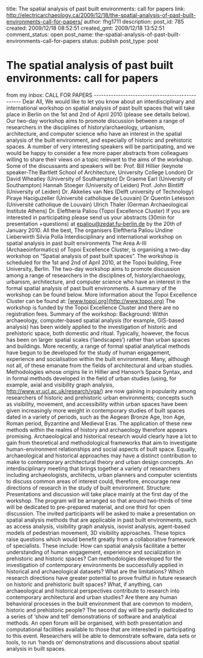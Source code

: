 title: The spatial analysis of past built environments: call for papers
link: http://electricarchaeology.ca/2009/12/18/the-spatial-analysis-of-past-built-environments-call-for-papers/
author: fhg1711
description: 
post_id: 785
created: 2009/12/18 08:52:51
created_gmt: 2009/12/18 13:52:51
comment_status: open
post_name: the-spatial-analysis-of-past-built-environments-call-for-papers
status: publish
post_type: post

# The spatial analysis of past built environments: call for papers

from my inbox: CALL FOR PAPERS \------------------------------------------------ Dear All, We would like to let you know about an interdisciplinary and international workshop on spatial analysis of past built spaces that will take place in Berlin on the 1st and 2nd of April 2010 (please see details below). Our two-day workshop aims to promote discussion between a range of researchers in the disciplines of history/archaeology, urbanism, architecture, and computer science who have an interest in the spatial analysis of the built environment, and especially of historic and prehistoric spaces. A number of very interesting speakers will be participating, and we would be happy to consider a few more paper abstracts from colleagues willing to share their views on a topic relevant to the aims of the workshop. Some of the discussants and speakers will be: Prof. Bill Hillier (keynote speaker-The Bartlett School of Architecture, University College London) Dr David Wheatley (University of Southampton) Dr Graeme Earl (University of Southampton) Hannah Stoeger (University of Leiden) Prof. John Bintliff (University of Leiden) Dr. Akkelies van Nes (Delft university of Technology) Piraye Haciguzeller (Université catholique de Louvain) Dr Quentin Letesson (Université catholique de Louvain) Ulrich Thaler (German Archaeological Institute Athens) Dr. Eleftheria Paliou (Topoi Excellence Cluster) If you are interested in participating please send us your abstracts (30min for presentation +questions) at [epaliou@zedat.fu-berlin.de](https://webware.cc.umanitoba.ca/webmail/horde/imp/message.php?index=5824#) by the 20th of January 2010. All the best, The organisers Eleftheria Paliou Undine Lieberwirth Silvia Polla Interdisciplinary and international workshop on spatial analysis in past built environments The Area A-III (Archaeoinformatics) of Topoi Excellence Cluster, is organising a two-day workshop on “Spatial analysis of past built spaces”. The workshop is scheduled for the 1st and 2nd of April 2010, at the Topoi building, Free University, Berlin. The two-day workshop aims to promote discussion among a range of researchers in the disciplines of, history/archaeology, urbanism, architecture, and computer science who have an interest in the formal spatial analysis of past built environments. A summary of the workshop can be found below. More information about the Topoi Excellence Cluster can be found at: [www.topoi.org](http://www.topoi.org) The workshop is funded by the Topoi Excellence Cluster and there are no registration fees. Summary of the workshop: Background: Within archaeology, computer-based spatial analysis (for example, GIS-based analysis) has been widely applied to the investigation of historic and prehistoric space, both domestic and ritual. Typically, however, the focus has been on larger spatial scales (‘landscapes’) rather than urban spaces and buildings. More recently, a range of formal spatial analytical methods have begun to be developed for the study of human engagement, experience and socialisation within the built environment. Many, although not all, of these emanate from the fields of architectural and urban studies. Methodologies whose origins lie in Hillier and Hanson’s Space Syntax, and in formal methods developed in the field of urban studies (using, for example, axial and visibility graph analysis, <http://www.vr.ucl.ac.uk/research/vga/>) are now gaining in popularity among researchers of historic and prehistoric urban environments; concepts such as visibility, movement, and accessibility within urban spaces have been given increasingly more weight in contemporary studies of built spaces dated in a variety of periods, such as the Aegean Bronze Age, Iron Age, Roman period, Byzantine and Medieval Eras. The application of these new methods within the realms of history and archaeology therefore appears promising. Archaeological and historical research would clearly have a lot to gain from theoretical and methodological frameworks that aim to investigate human-environment relationships and social aspects of built space. Equally, archaeological and historical approaches may have a distinct contribution to make to contemporary architectural theory and urban design concepts. An interdisciplinary meeting that brings together a variety of researchers including archaeologists, architects, urban planners and computer scientists to discuss common areas of interest could, therefore, encourage new directions of research in the study of built environment. Structure: Presentations and discussion will take place mainly at the first day of the workshop. The program will be arranged so that around two-thirds of time will be dedicated to pre-prepared material, and one third for open discussion. The invited participants will be asked to make a presentation on spatial analysis methods that are applicable in past built environments, such as access analysis, visibility graph analysis, isovist analysis, agent-based models of pedestrian movement, 3D visibility approaches. These topics raise questions which would benefit greatly from a collaborative framework of specialists. These include: How can spatial analysis facilitate a better understanding of human engagement, experience and socialization in prehistoric and historic spaces? Can methodologies developed for the investigation of contemporary environments be successfully applied in historical and archaeological datasets? What are the limitations? Which research directions have greater potential to prove fruitful in future research on historic and prehistoric built spaces? What, if anything, can archaeological and historical perspectives contribute to research into contemporary architectural and urban studies? Are there any human behavioral processes in the built environment that are common to modern, historic and prehistoric people? The second day will be partly dedicated to a series of ‘show and tell’ demonstrations of software and analytical methods. An open forum will be organised, with both presentation and computational facilities available to those that are interested in participating to this event. Researchers will be able to demonstrate software, data sets or tools, to run ‘hands on’ demonstrations and discussions about spatial analysis in built spaces.